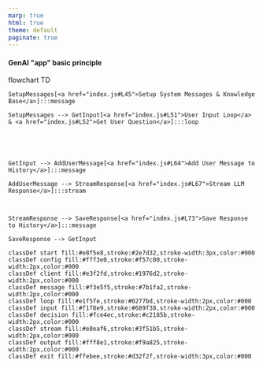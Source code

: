 ```yaml
---
marp: true
html: true
theme: default
paginate: true
---
```

<style>
.dodgerblue {
  color: dodgerblue;
}
</style>
#### GenAI "app" basic principle
<div class="mermaid">
flowchart TD

    SetupMessages[<a href="index.js#L45">Setup System Messages & Knowledge Base</a>]:::message

    SetupMessages --> GetInput[<a href="index.js#L51">User Input Loop</a> & <a href="index.js#L52">Get User Question</a>]:::loop

    

   

    GetInput --> AddUserMessage[<a href="index.js#L64">Add User Message to History</a>]:::message

    AddUserMessage --> StreamResponse[<a href="index.js#L67">Stream LLM Response</a>]:::stream



    StreamResponse --> SaveResponse[<a href="index.js#L73">Save Response to History</a>]:::message

    SaveResponse --> GetInput

    classDef start fill:#e8f5e8,stroke:#2e7d32,stroke-width:3px,color:#000
    classDef config fill:#fff3e0,stroke:#f57c00,stroke-width:2px,color:#000
    classDef client fill:#e3f2fd,stroke:#1976d2,stroke-width:2px,color:#000
    classDef message fill:#f3e5f5,stroke:#7b1fa2,stroke-width:2px,color:#000
    classDef loop fill:#e1f5fe,stroke:#0277bd,stroke-width:2px,color:#000
    classDef input fill:#f1f8e9,stroke:#689f38,stroke-width:2px,color:#000
    classDef decision fill:#fce4ec,stroke:#c2185b,stroke-width:2px,color:#000
    classDef stream fill:#e8eaf6,stroke:#3f51b5,stroke-width:2px,color:#000
    classDef output fill:#fff8e1,stroke:#f9a825,stroke-width:2px,color:#000
    classDef exit fill:#ffebee,stroke:#d32f2f,stroke-width:3px,color:#000
</div>